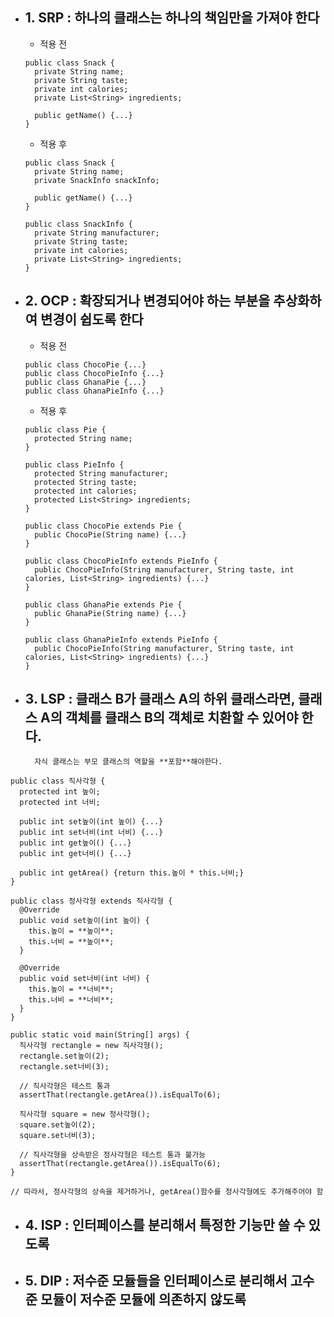 - ## 1. SRP : 하나의 클래스는 하나의 책임만을 가져야 한다
  - 적용 전
  ```
  public class Snack {
    private String name;
    private String taste;
    private int calories;
    private List<String> ingredients;

    public getName() {...}
  }
  ```

  - 적용 후
  ```
  public class Snack {
    private String name;
    private SnackInfo snackInfo;

    public getName() {...}
  }

  public class SnackInfo {
    private String manufacturer;
    private String taste;
    private int calories;
    private List<String> ingredients;
  }
  ```

- ## 2. OCP : 확장되거나 변경되어야 하는 부분을 추상화하여 변경이 쉽도록 한다
  - 적용 전
  ```
  public class ChocoPie {...}
  public class ChocoPieInfo {...}
  public class GhanaPie {...}
  public class GhanaPieInfo {...}
  ```
  - 적용 후
  ```
  public class Pie {
    protected String name;
  }

  public class PieInfo {
    protected String manufacturer;
    protected String taste;
    protected int calories;
    protected List<String> ingredients;
  }

  public class ChocoPie extends Pie {
    public ChocoPie(String name) {...}
  }

  public class ChocoPieInfo extends PieInfo {
    public ChocoPieInfo(String manufacturer, String taste, int calories, List<String> ingredients) {...}
  }

  public class GhanaPie extends Pie {
    public GhanaPie(String name) {...}
  }

  public class GhanaPieInfo extends PieInfo {
    public ChocoPieInfo(String manufacturer, String taste, int calories, List<String> ingredients) {...}
  }
  ```

- ## 3. LSP : 클래스 B가 클래스 A의 하위 클래스라면, 클래스 A의 객체를 클래스 B의 객체로 치환할 수 있어야 한다.
        자식 클래스는 부모 클래스의 역할을 **포함**해야한다.
```
public class 직사각형 {
  protected int 높이;
  protected int 너비;

  public int set높이(int 높이) {...}
  public int set너비(int 너비) {...}
  public int get높이() {...}
  public int get너비() {...}

  public int getArea() {return this.높이 * this.너비;}
}

public class 정사각형 extends 직사각형 {
  @Override
  public void set높이(int 높이) {
    this.높이 = **높이**;
    this.너비 = **높이**;
  }

  @Override
  public void set너비(int 너비) {
    this.높이 = **너비**;
    this.너비 = **너비**;
  }
}

public static void main(String[] args) {
  직사각형 rectangle = new 직사각형();
  rectangle.set높이(2);
  rectangle.set너비(3);

  // 직사각형은 테스트 통과
  assertThat(rectangle.getArea()).isEqualTo(6);

  직사각형 square = new 정사각형();
  square.set높이(2);
  square.set너비(3);

  // 직사각형을 상속받은 정사각형은 테스트 통과 불가능
  assertThat(rectangle.getArea()).isEqualTo(6);
}

// 따라서, 정사각형의 상속을 제거하거나, getArea()함수를 정사각형에도 추가해주어야 함
```

- ## 4. ISP : 인터페이스를 분리해서 특정한 기능만 쓸 수 있도록
- ## 5. DIP : 저수준 모듈들을 인터페이스로 분리해서 고수준 모듈이 저수준 모듈에 의존하지 않도록
